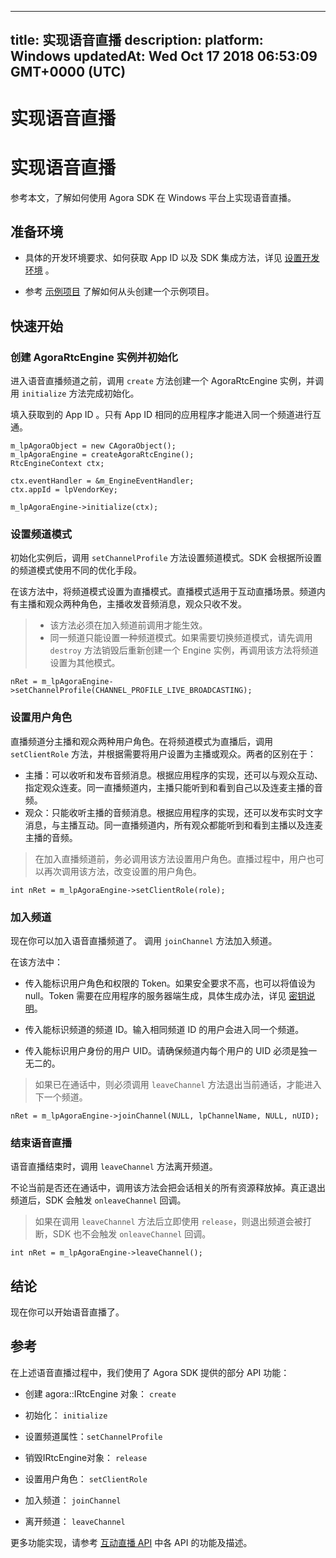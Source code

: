 
---
title: 实现语音直播
description: 
platform: Windows
updatedAt: Wed Oct 17 2018 06:53:09 GMT+0000 (UTC)
---
# 实现语音直播
# 实现语音直播

参考本文，了解如何使用 Agora SDK 在 Windows 平台上实现语音直播。

## 准备环境

-   具体的开发环境要求、如何获取 App ID 以及 SDK 集成方法，详见 [设置开发环境](../../cn/Quickstart%20Guide/windows_video.md) 。

-   参考 [示例项目](https://github.com/AgoraIO/Basic-Video-Broadcasting/tree/master/OpenLive-Windows) 了解如何从头创建一个示例项目。


## 快速开始

### 创建 AgoraRtcEngine 实例并初始化

进入语音直播频道之前，调用 <code>create</code> 方法创建一个 AgoraRtcEngine 实例，并调用 <code>initialize</code> 方法完成初始化。

填入获取到的 App ID 。只有 App ID 相同的应用程序才能进入同一个频道进行互通。

```
m_lpAgoraObject = new CAgoraObject();
m_lpAgoraEngine = createAgoraRtcEngine();
RtcEngineContext ctx;

ctx.eventHandler = &m_EngineEventHandler;
ctx.appId = lpVendorKey;

m_lpAgoraEngine->initialize(ctx);
```

### 设置频道模式

初始化实例后，调用 <code>setChannelProfile</code> 方法设置频道模式。SDK 会根据所设置的频道模式使用不同的优化手段。

在该方法中，将频道模式设置为直播模式。直播模式适用于互动直播场景。频道内有主播和观众两种角色，主播收发音频消息，观众只收不发。

> - 该方法必须在加入频道前调用才能生效。
> - 同一频道只能设置一种频道模式。如果需要切换频道模式，请先调用 `destroy` 方法销毁后重新创建一个 Engine 实例，再调用该方法将频道设置为其他模式。


```
nRet = m_lpAgoraEngine->setChannelProfile(CHANNEL_PROFILE_LIVE_BROADCASTING);
```

### 设置用户角色

直播频道分主播和观众两种用户角色。在将频道模式为直播后，调用 <code>setClientRole</code> 方法，并根据需要将用户设置为主播或观众。两者的区别在于：

-   主播：可以收听和发布音频消息。根据应用程序的实现，还可以与观众互动、指定观众连麦。同一直播频道内，主播只能听到和看到自己以及连麦主播的音频。
-   观众：只能收听主播的音频消息。根据应用程序的实现，还可以发布实时文字消息，与主播互动。同一直播频道内，所有观众都能听到和看到主播以及连麦主播的音频。
> 在加入直播频道前，务必调用该方法设置用户角色。直播过程中，用户也可以再次调用该方法，改变设置的用户角色。

```
int nRet = m_lpAgoraEngine->setClientRole(role);
```

### 加入频道

现在你可以加入语音直播频道了。 调用 <code>joinChannel</code> 方法加入频道。

在该方法中：

-   传入能标识用户角色和权限的 Token。如果安全要求不高，也可以将值设为 null。Token 需要在应用程序的服务器端生成，具体生成办法，详见 [密钥说明](../../cn/Agora%20Platform/token.md)。

-   传入能标识频道的频道 ID。输入相同频道 ID 的用户会进入同一个频道。

-   传入能标识用户身份的用户 UID。请确保频道内每个用户的 UID 必须是独一无二的。


> 如果已在通话中，则必须调用 <code>leaveChannel</code> 方法退出当前通话，才能进入下一个频道。

```
nRet = m_lpAgoraEngine->joinChannel(NULL, lpChannelName, NULL, nUID);
```

### 结束语音直播

语音直播结束时，调用 <code>leaveChannel</code> 方法离开频道。

不论当前是否还在通话中，调用该方法会把会话相关的所有资源释放掉。真正退出频道后，SDK 会触发 <code>onleaveChannel</code> 回调。

> 如果在调用 <code>leaveChannel</code> 方法后立即使用 <code>release</code>，则退出频道会被打断，SDK 也不会触发 <code>onleaveChannel</code> 回调。

```
int nRet = m_lpAgoraEngine->leaveChannel();
```

## 结论

现在你可以开始语音直播了。

## 参考

在上述语音直播过程中，我们使用了 Agora SDK 提供的部分 API 功能：

-   创建 agora::IRtcEngine 对象： <code>create</code>

-   初始化： <code>initialize</code>

-   设置频道属性：<code>setChannelProfile</code>

-   销毁IRtcEngine对象： <code>release</code>

-   设置用户角色： <code>setClientRole</code>

-   加入频道： <code>joinChannel</code>

-   离开频道： <code>leaveChannel</code>


更多功能实现，请参考 [互动直播 API](https://docs.agora.io/cn/Audio%20Broadcast/API%20Reference/cpp/index.html) 中各 API 的功能及描述。



